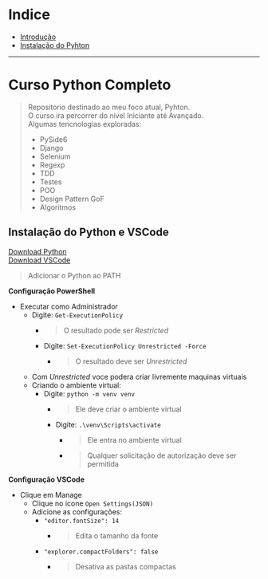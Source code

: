 # Indice
- [Introdução](#curso-python-completo)
- [Instalação do Pyhton](#instalação-do-python-e-vscode)

---
# Curso Python Completo
> Repositorio destinado ao meu foco atual, Pyhton.  
> O curso ira percorrer do nivel Iniciante até Avançado.  
> Algumas tencnologias exploradas:
> - PySide6
> - Django
> - Selenium
> - Regexp
> - TDD
> - Testes
> - POO
> - Design Pattern GoF
> - Algoritmos

## Instalação do Python e VSCode
[Download Python](https://www.python.org/downloads/)  
[Download VSCode](https://code.visualstudio.com/download)  
> Adicionar o Python ao PATH  

**Configuração PowerShell**
- Executar como Administrador
    - Digite: `Get-ExecutionPolicy`
        - > O resultado pode ser *Restricted*
        - Digite: `Set-ExecutionPolicy Unrestricted -Force`
            - > O resultado deve ser *Unrestricted*
    - Com *Unrestricted* voce podera criar livremente maquinas virtuais
    - Criando o ambiente virtual:
        - Digite: `python -m venv venv`
            - > Ele deve criar o ambiente virtual
            - Digite: `.\venv\Scripts\activate`
                - > Ele entra no ambiente virtual
                - > Qualquer solicitação de autorização deve ser permitida  

**Configuração VSCode**
- Clique em Manage
    - Clique no icone `Open Settings(JSON)`
    - Adicione as configurações:
        - `"editor.fontSize": 14`
            - > Edita o tamanho da fonte
        - `"explorer.compactFolders": false`
            - > Desativa as pastas compactas
